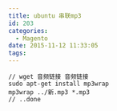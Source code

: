```yaml
---
title: ubuntu 串联mp3
id: 203
categories:
  - Magento
date: 2015-11-12 11:33:05
tags:
---
```


```
// wget 音频链接 音频链接
sudo apt-get install mp3wrap
mp3wrap ../新.mp3 *.mp3
// ..done
```
&nbsp;